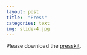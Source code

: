 ```yaml
---
layout: post
title:  "Press"
categories: text
img: slide-4.jpg
---
```


Please download the [presskit](/assets/files/press-kit.zip).
